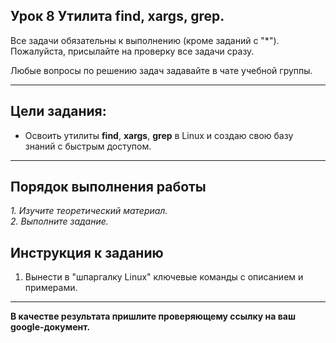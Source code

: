 ## Урок 8 Утилита find, xargs, grep.

Все задачи обязательны к выполнению (кроме заданий с "\*"). Пожалуйста, присылайте на проверку все задачи сразу.

Любые вопросы по решению задач задавайте в чате учебной группы.

---

## Цели задания:

- Освоить утилиты **find**, **xargs**, **grep** в Linux и создаю свою базу знаний с быстрым доступом.

---

## Порядок выполнения работы

_1. Изучите теоретический материал._ <br/>
_2. Выполните задание._ <br/>

## Инструкция к заданию

1. Вынести в "шпаргалку Linux" ключевые команды с описанием и примерами.
  
---

**В качестве результата пришлите проверяющему ссылку на ваш google-документ.**
